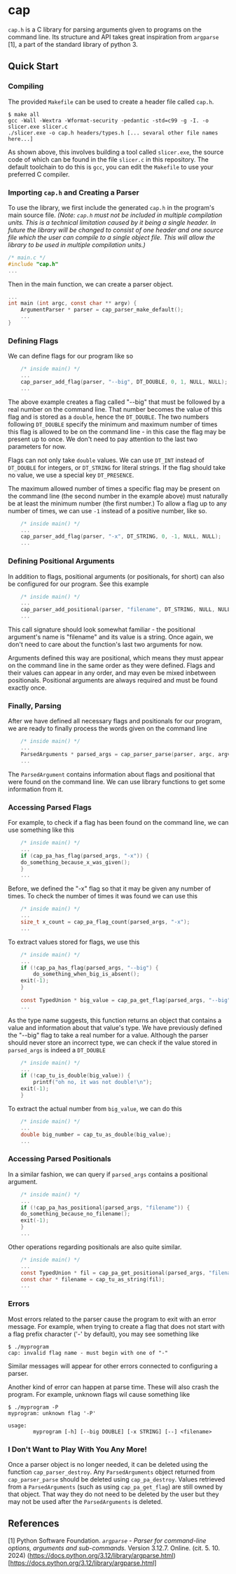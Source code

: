 # cap 

`cap.h` is a C library for parsing arguments given to programs on the command
line. Its structure and API takes great inspiration from `argparse` [1], a part
of the standard library of python 3.

## Quick Start

### Compiling

The provided `Makefile` can be used to create a header file called `cap.h`. 
``` console
$ make all
gcc -Wall -Wextra -Wformat-security -pedantic -std=c99 -g -I. -o slicer.exe slicer.c
./slicer.exe -o cap.h headers/types.h [... sevaral other file names here...]
```
As shown above, this involves building a tool called `slicer.exe`, the source 
code of which can be found in the file `slicer.c` in this repository. The default 
toolchain to do this is `gcc`, you can edit the `Makefile` to use your preferred
C compiler.

### Importing `cap.h` and Creating a Parser

To use the library, we first include the generated `cap.h` in the program's 
main source file. *(Note: `cap.h` must not be included in multiple compilation
units. This is a technical limitation caused by it being a single header. In 
future the library will be changed to consist of one header and one source file
which the user can compile to a single object file. This will allow the library 
to be used in multiple compilation units.)*
``` c
/* main.c */
#include "cap.h"
...
```
Then in the main function, we can create a parser object.
``` c
...
int main (int argc, const char ** argv) {
    ArgumentParser * parser = cap_parser_make_default();
    ...
}
```

### Defining Flags

We can define flags for our program like so 
``` c
    /* inside main() */
    ...
    cap_parser_add_flag(parser, "--big", DT_DOUBLE, 0, 1, NULL, NULL);
    ...
```
The above example creates a flag called "--big" that must be followed by
a real number on the command line. That number becomes the value of this flag
and is stored as a `double`, hence the `DT_DOUBLE`. The two numbers following
`DT_DOUBLE` specify the minimum and maximum number of times this flag is
allowed to be on the command line - in this case the flag may be present up to
once. We don't need to pay attention to the last two parameters for now.

Flags can not only take `double` values. We can use `DT_INT` instead of 
`DT_DOUBLE` for integers, or `DT_STRING` for literal strings. If the flag should
take no value, we use a special key `DT_PRESENCE`.

The maximum allowed number of times a specific flag may be present on the 
command line (the second number in the example above) must naturally be at
least the minimum number (the first number.) To allow a flag up to any number 
of times, we can use `-1` instead of a positive number, like so.
``` c
    /* inside main() */
    ...
    cap_parser_add_flag(parser, "-x", DT_STRING, 0, -1, NULL, NULL);
    ...
```

### Defining Positional Arguments

In addition to flags, positional arguments (or positionals, for short) can 
also be configured for our program. See this example
``` c
    /* inside main() */
    ...
    cap_parser_add_positional(parser, "filename", DT_STRING, NULL, NULL);
    ...
```
This call signature should look somewhat familiar - the positional argument's 
name is "filename" and its value is a string. Once again, we don't need to care
about the function's last two arguments for now.

Arguments defined this way are positional, which means they must appear on the 
command line in the same order as they were defined. Flags and their values can
appear in any order, and may even be mixed inbetween positionals.
Positional arguments are always required and must be found exactly once.

### Finally, Parsing

After we have defined all necessary flags and positionals for our program, we
are ready to finally process the words given on the command line
``` c
    /* inside main() */
    ... 
    ParsedArguments * parsed_args = cap_parser_parse(parser, argc, argv);
    ...
```
The `ParsedArgument` contains information about flags and positional that
were found on the command line. We can use library functions to get some 
information from it.

### Accessing Parsed Flags

For example, to check if a flag has been found
on the command line, we can use something like this
``` c
    /* inside main() */
    ...
    if (cap_pa_has_flag(parsed_args, "-x")) {
	do_something_because_x_was_given();
    }
    ...
```
Before, we defined the "-x" flag so that it may be given
any number of times. To check the number of times it was found we can use this
``` c
    /* inside main() */
    ...
    size_t x_count = cap_pa_flag_count(parsed_args, "-x");
    ...
```

To extract values stored for flags, we use this
``` c
    /* inside main() */
    ...
    if (!cap_pa_has_flag(parsed_args, "--big") {
        do_something_when_big_is_absent();
	exit(-1);
    }
    
    const TypedUnion * big_value = cap_pa_get_flag(parsed_args, "--big");
    ...
```
As the type name suggests, this function returns an object that contains a 
value and information about that value's type. We have previously defined the 
"--big" flag to take a real number for a value. Although the parser should 
never store an incorrect type, we can check if the value 
stored in `parsed_args` is indeed a `DT_DOUBLE`
``` c
    /* inside main() */
    ...
    if (!cap_tu_is_double(big_value)) {
        printf("oh no, it was not double!\n");
	exit(-1);
    }
```
To extract the actual number from `big_value`, we can do this
``` c
    /* inside main() */
    ...
    double big_number = cap_tu_as_double(big_value);
    ...
```

### Accessing Parsed Positionals

In a similar fashion, we can query if `parsed_args` contains a positional
argument.
``` c
    /* inside main() */
    ...
    if (!cap_pa_has_positional(parsed_args, "filename")) {
	do_something_because_no_filename();
	exit(-1);
    }
    ...
```
Other operations regarding positionals are also quite similar.
``` c
    /* inside main() */
    ...
    const TypedUnion * fil = cap_pa_get_positional(parsed_args, "filename");
    const char * filename = cap_tu_as_string(fil);
    ...
```

### Errors

Most errors related to the parser cause the program to exit with an error
message. For example, when trying to create a flag that does not start with
a flag prefix character ('-' by default), you may see something like
``` console
$ ./myprogram
cap: invalid flag name - must begin with one of "-"
```
Similar messages will appear for other errors connected to configuring 
a parser.

Another kind of error can happen at parse time. These will also crash the 
program. For example, unknown flags wil cause something like
``` console
$ ./myprogram -P
myprogram: unknown flag '-P'

usage:
        myprogram [-h] [--big DOUBLE] [-x STRING] [--] <filename>
```

### I Don't Want to Play With You Any More!

Once a parser object is no longer needed, it can be deleted using the function
`cap_parser_destroy`. Any `ParsedArguments` object returned from 
`cap_parser_parse` should be deleted using `cap_pa_destroy`. Values retrieved
from a `ParsedArguments` (such as using `cap_pa_get_flag`) are still owned by 
that object. That way they do not need to be deleted by the user but they 
may not be used after the `ParsedArguments` is  deleted.

## References

[1] Python Software Foundation. *`argparse` - Parser for command-line options, arguments and sub-commands.* Version 3.12.7. Online. (cit. 5. 10. 2024) (https://docs.python.org/3.12/library/argparse.html)[https://docs.python.org/3.12/library/argparse.html]
